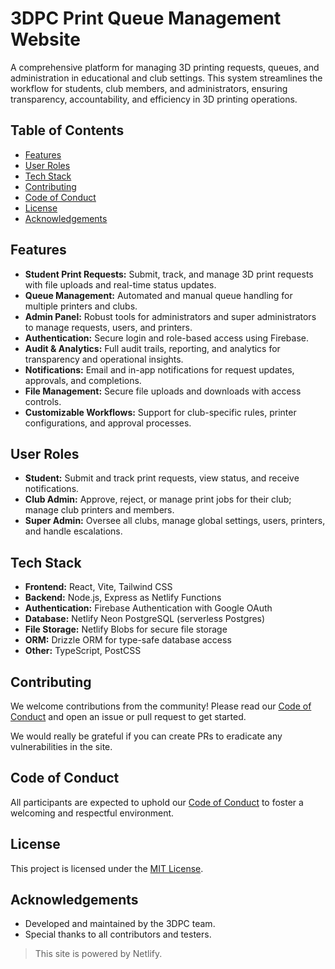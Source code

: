 <!-- @format -->

# 3DPC Print Queue Management Website

A comprehensive platform for managing 3D printing requests, queues, and administration in educational and club settings. This system streamlines the workflow for students, club members, and administrators, ensuring transparency, accountability, and efficiency in 3D printing operations.

## Table of Contents

- [Features](#features)
- [User Roles](#user-roles)
- [Tech Stack](#tech-stack)
- [Contributing](#contributing)
- [Code of Conduct](#code-of-conduct)
- [License](#license)
- [Acknowledgements](#acknowledgements)

## Features

- **Student Print Requests:** Submit, track, and manage 3D print requests with file uploads and real-time status updates.
- **Queue Management:** Automated and manual queue handling for multiple printers and clubs.
- **Admin Panel:** Robust tools for administrators and super administrators to manage requests, users, and printers.
- **Authentication:** Secure login and role-based access using Firebase.
- **Audit & Analytics:** Full audit trails, reporting, and analytics for transparency and operational insights.
- **Notifications:** Email and in-app notifications for request updates, approvals, and completions.
- **File Management:** Secure file uploads and downloads with access controls.
- **Customizable Workflows:** Support for club-specific rules, printer configurations, and approval processes.

## User Roles

- **Student:** Submit and track print requests, view status, and receive notifications.
- **Club Admin:** Approve, reject, or manage print jobs for their club; manage club printers and members.
- **Super Admin:** Oversee all clubs, manage global settings, users, printers, and handle escalations.

## Tech Stack

- **Frontend:** React, Vite, Tailwind CSS
- **Backend:** Node.js, Express as Netlify Functions
- **Authentication:** Firebase Authentication with Google OAuth
- **Database:** Netlify Neon PostgreSQL (serverless Postgres)
- **File Storage:** Netlify Blobs for secure file storage
- **ORM:** Drizzle ORM for type-safe database access
- **Other:** TypeScript, PostCSS

## Contributing

We welcome contributions from the community! Please read our [Code of Conduct](CODE_OF_CONDUCT.md) and open an issue or pull request to get started.

We would really be grateful if you can create PRs to eradicate any vulnerabilities in the site.

## Code of Conduct

All participants are expected to uphold our [Code of Conduct](CODE_OF_CONDUCT.md) to foster a welcoming and respectful environment.

## License

This project is licensed under the [MIT License](LICENSE).

## Acknowledgements

- Developed and maintained by the 3DPC team.
- Special thanks to all contributors and testers.

> This site is powered by Netlify.

